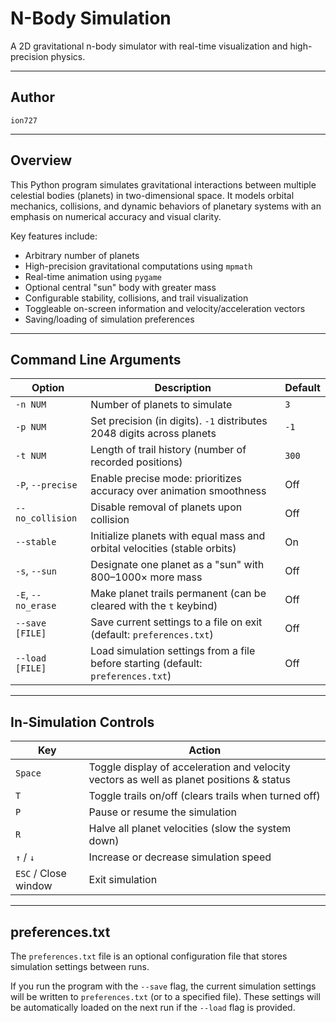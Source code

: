 # N-Body Simulation

A 2D gravitational n-body simulator with real-time visualization and high-precision physics.

---

## Author

`ion727`

---

## Overview

This Python program simulates gravitational interactions between multiple celestial bodies (planets) in two-dimensional space. It models orbital mechanics, collisions, and dynamic behaviors of planetary systems with an emphasis on numerical accuracy and visual clarity.

Key features include:
- Arbitrary number of planets
- High-precision gravitational computations using `mpmath`
- Real-time animation using `pygame`
- Optional central "sun" body with greater mass
- Configurable stability, collisions, and trail visualization
- Toggleable on-screen information and velocity/acceleration vectors
- Saving/loading of simulation preferences

---


## Command Line Arguments

| Option                | Description                                                                                          | Default           |
|-----------------------|------------------------------------------------------------------------------------------------------|-------------------|
| `-n NUM`              | Number of planets to simulate                                                                         | `3`               |
| `-p NUM`              | Set precision (in digits). `-1` distributes 2048 digits across planets                                | `-1`              |
| `-t NUM`              | Length of trail history (number of recorded positions)                                               | `300`             |
| `-P`, `--precise`     | Enable precise mode: prioritizes accuracy over animation smoothness                                  | Off               |
| `--no_collision`      | Disable removal of planets upon collision                                                            | Off               |
| `--stable`            | Initialize planets with equal mass and orbital velocities (stable orbits)                            | On                |
| `-s`, `--sun`         | Designate one planet as a "sun" with 800–1000× more mass                                              | Off               |
| `-E`, `--no_erase`    | Make planet trails permanent (can be cleared with the `t` keybind)                                        | Off               |
| `--save [FILE]`       | Save current settings to a file on exit (default: `preferences.txt`)                                 | Off               |
| `--load [FILE]`       | Load simulation settings from a file before starting (default: `preferences.txt`)                    | Off               |

---

## In-Simulation Controls

| Key        | Action                                                                          |
|------------|----------------------------------------------------------------------------------|
| `Space`    | Toggle display of acceleration and velocity vectors as well as planet positions & status               |
| `T`        | Toggle trails on/off (clears trails when turned off)                            |
| `P`        | Pause or resume the simulation                                                  |
| `R`        | Halve all planet velocities (slow the system down)                              |
| `↑` / `↓`  | Increase or decrease simulation speed                                            |
| `ESC` / Close window | Exit simulation                                                       |

---

## preferences.txt

The `preferences.txt` file is an optional configuration file that stores simulation settings between runs.

If you run the program with the `--save` flag, the current simulation settings will be written to `preferences.txt` (or to a specified file). These settings will be automatically loaded on the next run if the `--load` flag is provided.
